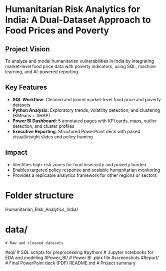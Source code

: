 # Humanitarian Risk Analytics for India: A Dual-Dataset Approach to Food Prices and Poverty

## Project Vision
To analyze and model humanitarian vulnerabilities in India by integrating market-level food price data with poverty indicators, using SQL, machine learning, and AI-powered reporting.

## Key Features
- **SQL Workflow**: Cleaned and joined market-level food price and poverty datasets
- **Python Analysis**: Exploratory trends, volatility detection, and clustering (KMeans + SHAP)
- **Power BI Dashboard**: 5 annotated pages with KPI cards, maps, outlier detection, and cluster profiles
- **Executive Reporting**: Structured PowerPoint deck with paired visual/insight slides and policy framing

## Impact
- Identifies high-risk zones for food insecurity and poverty burden
- Enables targeted policy response and scalable humanitarian monitoring
- Provides a replicable analytics framework for other regions or sectors


# Folder structure
Humanitarian_Risk_Analytics_India/
# data/ 
    # Raw and cleaned datasets 
#sql/ 
    # SQL scripts for preprocessing
#python/ 
    # Jupyter notebooks for EDA and modeling
#Power_BI/ 
    # Power BI .pbix file 
#screenshots 
#Report/ 
    # Final PowerPoint deck (PDF)
README.md 
    # Project summary








